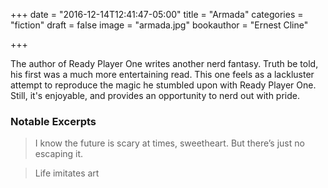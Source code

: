 +++
date = "2016-12-14T12:41:47-05:00"
title = "Armada"
categories = "fiction"
draft = false
image = "armada.jpg"
bookauthor = "Ernest Cline"

+++

The author of Ready Player One writes another nerd fantasy. Truth be told, his first was a much more entertaining read. This one feels as a lackluster attempt to reproduce the magic he stumbled upon with Ready Player One. Still, it's enjoyable, and provides an opportunity to nerd out with pride.

### Notable Excerpts
> I know the future is scary at times, sweetheart. But there’s just no escaping it.

<div></div>

>Life imitates art
